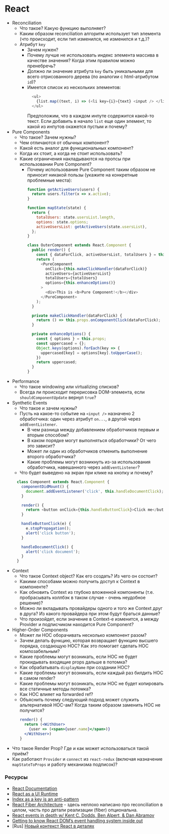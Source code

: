 # React

* Reconciliation
  * Что такое? Какую функцию выполняет?
  * Каким образом reconciliation алгоритм использует тип элемента (что происходит, если тип изменился, не изменился и т.д.)?
  * Атрибут `key`
    * Зачем нужен?
    * Почему лучше не использовать индекс элемента массива в качестве значения? Когда этим правилом можно пренебречь?
    * Должно ли значение атрибута `key` быть уникальными для всего отрисованного дерева (по аналогии с html-атрибутом `id`)?
    * Имеется список из нескольких элементов:
      ```javascript
        <ul>
          {list.map((text, i) => (<li key={i}>{text} <input /> </li>))}
        </ul>
      ```
      Предположим, что в каждом инпуте содержится какой-то текст. Если добавить в начало `list` еще один элемент, то какой из инпутов окажется пустым и почему?
* Pure Components
  * Что такое? Зачем нужны?
  * Чем отличаются от обычных компонент?
  * Какой есть аналог для функциональных компонент?
  * Когда их стоит, а когда не стоит использовать?
  * Какие ограничения накладываются на пропсы при использовании Pure Component?
    * Почему использование Pure Component таким образом не приносит никакой пользы (укажите на конкретные проблемные места):
      ```javascript
      function getActiveUsers(users) {
        return users.filter(x => x.active);
      }

      function mapState(state) {
        return {
          totalUsers: state.usersList.length,
          options: state.options;
          activeUsersList: getActiveUsers(state.usersList),
        };
      }

      class OuterComponent extends React.Component {
        public render() {
          const { dataForClick, activeUsersList, totalUsers } = this.props;
          return (
            <PureComponent
              onClick={this.makeClickHandler(dataForClick)}
              activeUsers={activeUsersList}
              totalUsers={totalUsers}
              options={this.enhanceOptions()}
            >
              <div>This is <b>Pure Component!</b></div>
            </PureComponent>
          );
        }

        private makeClickHandler(dataForClick) {
          return () => this.props.onComponentClick(dataForClick);
        }

        private enhanceOptions() {
          const { options } = this.props;
          const uppercased = {};
          Object.keys(options).forEach(key => {
            uppercased[key] = options[key].toUpperCase();
          })
          return uppercased;
        }
      }
      ```
* Performance
  * Что такое windowing или virtualizing списков?
  * Всегда ли происходит перерисовка DOM-элемента, если `shouldComponentUpdate` вернул `true`?
* Synthetic Events
  * Что такое и зачем нужны?
  * Пусть на какое-то событие на `<input />` назначено 2 обработчика: один через атрибут `on...`, а другой через `addEventListener`.
    * В чем разница между добавлением обработчиков первым и вторым способом?
    * В каком порядке могут выполняться обработчики? От чего это зависит?
    * Может ли один из обработчиков отменить выполнение второго обработчика?
    * Какие проблемы могут возникнуть из-за использования обработчика, навешанного через `addEventListener`?
  * Что будет выведено на экран при клике на кнопку и почему?
  ```javascript
    class Component extends React.Component {
      componentDidMount() {
        document.addEventListener('click', this.handleDocumentClick);
      }

      render() {
        return <button onClick={this.handleButtonClick}>Click me</button>;
      }

      handleButtonClick(e) {
        e.stopPropagation();
        alert('click button');
      }

      handleDocumentClick() {
        alert('click document');
      }
    }
  ```
* Context
  * Что такое Context object? Как его создать? Из чего он состоит?
  * Какими способами можно получить доступ к Context в компоненте?
  * Как обновить Context из глубоко вложенной компоненты (т.е. пробрасывать коллбэк в таком случае - очень неудобное решение)?
  * Можно ли вкладывать провайдеры одного и того же Context друг в друга? Из какого провайдера при этом будут браться данные?
  * Что произойдет, если значение в Context-е изменится, а между Provider и подписчиком находится Pure Component?
* Higher-Order Components
  * Может ли HOC оборачивать несколько компонент разом?
  * Зачем делать функцию, которая возвращает функцию высшего порядка, создающую HOC? Как это помогает сделать HOC композабельным?
  * Какие проблемы могут возникать, если HOC не будет прокидывать входящие props дальше в потомка?
  * Как обрабатывать `displayName` при создании HOC?
  * Какие проблемы могут возникать, если каждый раз билдить HOC в самом render?
  * Какие проблемы могут возникать, если HOC не будет копировать все статичные методы потомка?
  * Как HOC влияет на forwarded ref?
  * Объяснить почему следующий подход может служить альтернативой HOC-ам? Когда таким образом заменить HOC не получится?
    ```jsx
    render() {
      return (<WithUser>
        {user => (<span>{user.name}</span>)}
      </WithUser>)
    }
    ```
* Что такое Render Prop? Где и как может использоваться такой приём?
* Как работают `Provider` и `connect` из `react-redux` (включая назначение `mapStateToProps` и работу механизма подписок)?

### Ресурсы

* [React Documentation](https://reactjs.org/docs/getting-started.html)
* [React as a UI Runtime](https://overreacted.io/react-as-a-ui-runtime/)
* [Index as a key is an anti-pattern](https://medium.com/@robinpokorny/index-as-a-key-is-an-anti-pattern-e0349aece318)
* [React Fiber Architecture](https://github.com/acdlite/react-fiber-architecture) - здесь неплохо написано про reconciliation в целом, часть про детали реализации (fiber) опциональна.
* [React events in depth w/ Kent C. Dodds, Ben Alpert, & Dan Abramov](https://www.youtube.com/watch?v=dRo_egw7tBc)
* [Getting to know React DOM’s event handling system inside out](https://medium.com/the-guild/getting-to-know-react-doms-event-handling-system-inside-out-378c44d2a5d0)
* [Rus] [Новый контекст React в деталях](https://blog.csssr.ru/2018/04/06/new-react-context)
